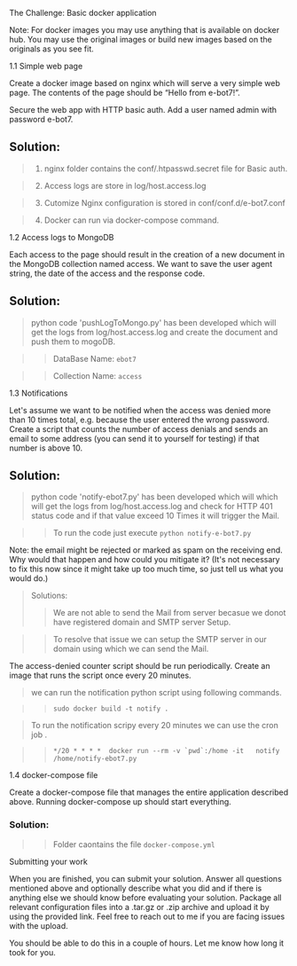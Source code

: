 The Challenge:
Basic docker application

 

Note: For docker images you may use anything that is available on docker hub. You may use the original images or build new images based on the originals as you see fit.

 

1.1 Simple web page

 

Create a docker image based on nginx which will serve a very simple web page. The contents of the page should be “Hello from e-bot7!”.

Secure the web app with HTTP basic auth. Add a user named admin with password e-bot7.

 ## Solution:
 > 1. nginx folder contains the conf/.htpasswd.secret file for Basic auth.
 
 > 2. Access logs are store in log/host.access.log
 
 > 3. Cutomize Nginx configuration is stored in conf/conf.d/e-bot7.conf
 
 > 4. Docker can run via docker-compose command.

1.2 Access logs to MongoDB

Each access to the page should result in the creation of a new document in the MongoDB collection named access. We want to save the user agent string, the date of the access and the response code.

 ## Solution:
> python code 'pushLogToMongo.py' has been developed which will get the logs from log/host.access.log and create the document and push them to mogoDB.

>> DataBase Name: ```ebot7```

>> Collection Name: ```access```

1.3 Notifications

Let's assume we want to be notified when the access was denied more than 10 times total, e.g. because the user entered the wrong password. Create a script that counts the number of access denials and sends an email to some address (you can send it to yourself for testing) if that number is above 10.

## Solution:
> python code 'notify-ebot7.py' has been developed which will which will get the logs from log/host.access.log and check for HTTP 401 status code and if that value exceed 10 Times it will trigger the Mail.

> >To run the code just execute ```python notify-e-bot7.py```

 

Note: the email might be rejected or marked as spam on the receiving end. Why would that happen and how could you mitigate it? (It's not necessary to fix this now since it might take up too much time, so just tell us what you would do.)
>Solutions:
>>We are not able to send the Mail from server becasue we donot have registered domain and SMTP server Setup.

>>To resolve that issue we can setup the SMTP server in our domain using which we can send the Mail.

 
The access-denied counter script should be run periodically. Create an image that runs the script once every 20 minutes.
 
 > we can run the notification python script using following commands.

 >> ```sudo docker build -t notify .```

 > To run the notification scripy every 20 minutes we can use the cron job .

 >> ```*/20 * * * *  docker run --rm -v `pwd`:/home -it   notify /home/notify-ebot7.py```

 

1.4 docker-compose file

Create a docker-compose file that manages the entire application described above. Running docker-compose up should start everything.

 ### Solution:
>>Folder caontains the file ```docker-compose.yml```
 

Submitting your work

 

When you are finished, you can submit your solution. Answer all questions mentioned above and optionally describe what you did and if there is anything else we should know before evaluating your solution. Package all relevant configuration files into a .tar.gz or .zip archive and upload it by using the provided link. Feel free to reach out to me if you are facing issues with the upload.

 

You should be able to do this in a couple of hours. Let me know how long it took for you.
